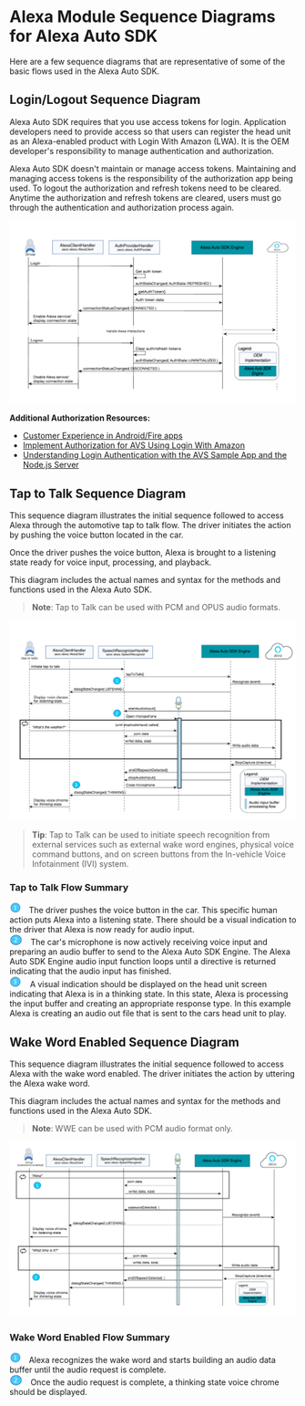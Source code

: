 # Alexa Module Sequence Diagrams for Alexa Auto SDK

Here are a few sequence diagrams that are representative of some of the basic flows used in the Alexa Auto SDK.

## Login/Logout Sequence Diagram<a id="loginlogout"></a>

Alexa Auto SDK requires that you use access tokens for login. Application developers need to provide access so that users can register the head unit as an Alexa-enabled product with Login With Amazon (LWA). It is the OEM developer's responsibility to manage authentication and authorization.

Alexa Auto SDK doesn't maintain or manage access tokens. Maintaining and managing access tokens is the responsibility of the authorization app being used. To logout the authorization and refresh tokens need to be cleared. Anytime the authorization and refresh tokens are cleared, users must go through the authentication and authorization process again.

![sequence_loginlogout](./assets/aac-loginout.png)

**Additional Authorization Resources:**

* [Customer Experience in Android/Fire apps](https://developer.amazon.com/docs/login-with-amazon/customer-experience-android.html#login-flows)
* [Implement Authorization for AVS Using Login With Amazon](https://developer.amazon.com/alexa-voice-service/auth)
* [Understanding Login Authentication with the AVS Sample App and the Node.js Server](https://developer.amazon.com/blogs/alexa/post/bb4a34ad-f805-43d9-bbe0-c113105dd8fd/understanding-login-authentication-with-the-avs-sample-app-and-the-node-js-server)

## Tap to Talk Sequence Diagram<a id="taptotalk"></a>

This sequence diagram illustrates the initial sequence followed to access Alexa through the automotive tap to talk flow. The driver initiates the  action by pushing the voice button located in the car.

Once the driver pushes the voice button, Alexa is brought to a listening state ready for voice input, processing, and playback.

This diagram includes the actual names and syntax for the methods and functions used in the Alexa Auto SDK.

> **Note**: Tap to Talk can be used with PCM and OPUS audio formats.

![ToT Diagram](./assets/aac-seq-ttt.png)

> **Tip**: Tap to Talk can be used to initiate speech recognition from external services such as external wake word engines, physical voice command buttons, and on screen buttons from the In-vehicle Voice Infotainment (IVI) system.

### Tap to Talk Flow Summary

![numberone](./assets/number-1.png) &ensp; The driver pushes the voice button in the car. This specific human action puts Alexa into a listening state. There should be a visual indication to the driver that Alexa is now ready for audio input.  
![numbertwo](./assets/number-2.png) &ensp; The car's microphone is now actively receiving voice input and preparing an audio buffer to send to the Alexa Auto SDK Engine. The Alexa Auto SDK Engine audio input function loops until a directive is returned indicating that the audio input has finished.  
![numberthree](./assets/number-3.png) &ensp; A visual indication should be displayed on the head unit screen indicating that Alexa is in a thinking state. In this state, Alexa is processing the input buffer and creating an appropriate response type. In this example Alexa is creating an audio out file that is sent to the cars head unit to play.  

## Wake Word Enabled Sequence Diagram<a id="wakewordenabled"></a>

This sequence diagram illustrates the initial sequence followed to access Alexa with the wake word enabled. The driver initiates the action by uttering the Alexa wake word.

This diagram includes the actual names and syntax for the methods and functions used in the Alexa Auto SDK.

> **Note**: WWE can be used with PCM audio format only.

![WWE Diagram](./assets/aac-seq-wwe.png)

### Wake Word Enabled Flow Summary

![numberone](./assets/number-1.png) &ensp; Alexa recognizes the wake word and starts building an audio data buffer until the audio request is complete.  
![numbertwo](./assets/number-2.png) &ensp; Once the audio request is complete, a thinking state voice chrome should be displayed.  
